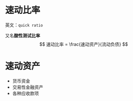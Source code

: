 # 速动比率

英文：`quick ratio`

又名**酸性测试比率**
$$
速动比率 = \frac{速动资产}{流动负债}
$$


# 速动资产

* 货币资金
* 交易性金融资产
* 各种应收款项

